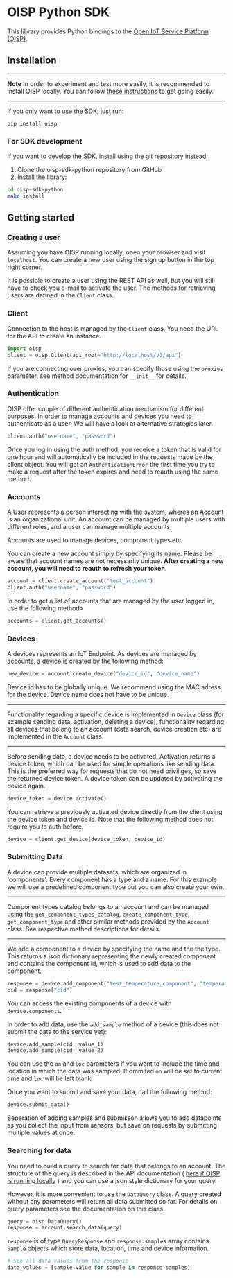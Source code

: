# OISP Python SDK
This library provides Python bindings to the [Open IoT Service Platform (OISP)](https://github.com/Open-IoT-Service-Platform).

## Installation

---
**Note**
In order to experiment and test more easily, it is recommended to install OISP locally.
You can follow [these instructions](https://github.com/Open-IoT-Service-Platform/platform-launcher) to get going easily.

---

If you only want to use the SDK, just run:
```
pip install oisp
```

### For SDK development

If you want to develop the SDK, install using the git repository instead.

1. Clone the oisp-sdk-python repository from GitHub
2. Install the library:

``` bash
cd oisp-sdk-python
make install
```

## Getting started

### Creating a user
Assuming you have OISP running locally, open your browser and visit `localhost`. You can create a new user using the sign up button in the top right corner.

It is possible to create a user using the REST API as well, but you will still have to check you e-mail to activate the user. The methods for retrieving users are defined in the `Client` class.

### Client
Connection to the host is managed by the `Client` class. You need the URL for the API to create an instance.

``` python
import oisp
client = oisp.Client(api_root="http://localhost/v1/api")
```

If you are connecting over proxies, you can specify those using the `proxies` parameter, see method documentation for `__init__` for details.

### Authentication

OISP offer couple of different authentication mechanism for different purposes. In order to manage accounts and devices you need to authenticate as a user. We will have a look at alternative strategies later.

``` python
client.auth("username", "password")
```

Once you log in using the auth method, you receive a token that is valid for one hour and will automatically be included in the requests made by the client object. You will get an `AuthenticationError` the first time you try to make a request after the token expires and need to reauth using the same method.

### Accounts
A User represents a person interacting with the system, wheres an Account is an organizational unit. An account can be managed by multiple users with different roles, and a user can manage multiple accounts.

Accounts are used to manage devices, component types etc.

You can create a new account simply by specifying its name. Please be aware that account names are not necessarily unique. **After creating a new account, you will need to reauth to refresh your token.**
``` python
account = client.create_account("test_account")
client.auth("username", "password")
```

In order to get a list of accounts that are managed by the user logged in, use the following method>
``` python
accounts = client.get_accounts()
```

### Devices
A devices represents an IoT Endpoint. As devices are managed by accounts, a device is created by the following method:
``` python
new_device = account.create_device("device_id", "device_name")
```
Device id has to be globally unique. We recommend using the MAC adress for the device. Device name does not have to be unique.

---
Functionality regarding a specific device is implemented in `Device` class (for example sending data, activation, deleting a device), functionality regarding all devices that belong to an account (data search, device creation etc) are implemented in the `Account` class.

---

Before sending data, a device needs to be activated. Activation returns a device token, which can be used for simple operations like sending data. This is the preferred way for requests that do not need priviliges, so save the returned device token. A device token can be updated by activating the device again.
``` python
device_token = device.activate()
```

You can retrieve a previously activated device directly from the client using the device token and device id. Note that the following method does not require you to auth before.
``` python
device = client.get_device(device_token, device_id)
```

### Submitting Data
A device can provide multiple datasets, which are organized in 'components'. Every component has a type and a name. For this example we will use a predefined component type but you can also create your own.

---
Component types catalog belongs to an account and can be managed using the `get_component_types_catalog`, `create_component_type`, `get_component_type` and other similar methods provided by the `Account` class. See respective method descriptions for details.

---
We add a component to a device by specifying the name and the the type. This returns a json dictionary representing the newly created component and contains the component id, which is used to add data to the component.
``` python
response = device.add_component("test_temperature_component", "temperature.v1.0")
cid = response["cid"]
```
You can access the existing components of a device with `device.components`.

In order to add data, use the `add_sample` method of a device (this does not submit the data to the service yet):
``` python
device.add_sample(cid, value_1)
device.add_sample(cid, value_2)
```
You can use the `on` and `loc` parameters if you want to include the time and location in which the data was sampled. If ommited `on` will be set to current time and `loc` will be left blank.

Once you want to submit and save your data, call the following method:
``` python
device.submit_data()
```
Seperation of adding samples and submisson allows you to add datapoints as you collect the input from sensors, but save on requests by submitting multiple values at once.

### Searching for data
You need to build a query to search for data that belongs to an account. The structure of the query is described in the API documentation ( [here if OISP is running locally](http://localhost/ui/public/api.html) ) and you can use a json style dictionary for your query.

However, it is more convenient to use the `DataQuery` class. A query created without any parameters will return all data submitted so far. For details on query parameters see the documentation on this class.

``` python
query = oisp.DataQuery()
response = account.search_data(query)
```

`response` is of type `QueryResponse` and `response.samples` array contains `Sample` objects which store data, location, time and device information.

``` python
# See all data values from the response
data_values = [sample.value for sample in response.samples]
```
